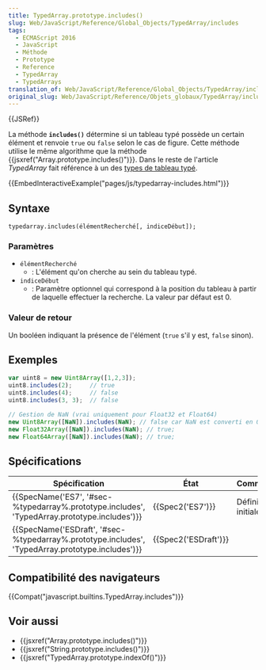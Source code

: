 ```yaml
---
title: TypedArray.prototype.includes()
slug: Web/JavaScript/Reference/Global_Objects/TypedArray/includes
tags:
  - ECMAScript 2016
  - JavaScript
  - Méthode
  - Prototype
  - Reference
  - TypedArray
  - TypedArrays
translation_of: Web/JavaScript/Reference/Global_Objects/TypedArray/includes
original_slug: Web/JavaScript/Reference/Objets_globaux/TypedArray/includes
---
```

{{JSRef}}

La méthode **`includes()`** détermine si un tableau typé possède un certain élément et renvoie `true` ou `false` selon le cas de figure. Cette méthode utilise le même algorithme que la méthode {{jsxref("Array.prototype.includes()")}}. Dans le reste de l'article _TypedArray_ fait référence à un des [types de tableau typé](/fr/docs/Web/JavaScript/Reference/Objets_globaux/TypedArray#Les_objets_TypedArray).

{{EmbedInteractiveExample("pages/js/typedarray-includes.html")}}

## Syntaxe

    typedarray.includes(élémentRecherché[, indiceDébut]);

### Paramètres

- `élémentRecherché`
  - : L'élément qu'on cherche au sein du tableau typé.
- `indiceDébut`
  - : Paramètre optionnel qui correspond à la position du tableau à partir de laquelle effectuer la recherche. La valeur par défaut est 0.

### Valeur de retour

Un booléen indiquant la présence de l'élément (`true` s'il y est, `false` sinon).

## Exemples

```js
var uint8 = new Uint8Array([1,2,3]);
uint8.includes(2);     // true
uint8.includes(4);     // false
uint8.includes(3, 3);  // false

// Gestion de NaN (vrai uniquement pour Float32 et Float64)
new Uint8Array([NaN]).includes(NaN); // false car NaN est converti en 0 par le constructeur
new Float32Array([NaN]).includes(NaN); // true;
new Float64Array([NaN]).includes(NaN); // true;
```

## Spécifications

| Spécification                                                                                                                    | État                         | Commentaires         |
| -------------------------------------------------------------------------------------------------------------------------------- | ---------------------------- | -------------------- |
| {{SpecName('ES7', '#sec-%typedarray%.prototype.includes', 'TypedArray.prototype.includes')}}     | {{Spec2('ES7')}}         | Définition initiale. |
| {{SpecName('ESDraft', '#sec-%typedarray%.prototype.includes', 'TypedArray.prototype.includes')}} | {{Spec2('ESDraft')}} |                      |

## Compatibilité des navigateurs

{{Compat("javascript.builtins.TypedArray.includes")}}

## Voir aussi

- {{jsxref("Array.prototype.includes()")}}
- {{jsxref("String.prototype.includes()")}}
- {{jsxref("TypedArray.prototype.indexOf()")}}
